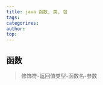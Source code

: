 ```yaml
---
title: java 函数, 类, 包
tags: 
categorires: 
author: 
top: 
---
```


## 函数
> 修饰符-返回值类型-函数名-参数


```java


```


